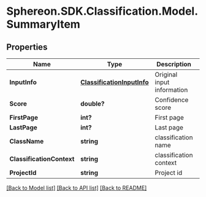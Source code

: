 # Sphereon.SDK.Classification.Model.SummaryItem
## Properties

Name | Type | Description | Notes
------------ | ------------- | ------------- | -------------
**InputInfo** | [**ClassificationInputInfo**](ClassificationInputInfo.md) | Original input information | 
**Score** | **double?** | Confidence score | 
**FirstPage** | **int?** | First page | 
**LastPage** | **int?** | Last page | 
**ClassName** | **string** | classification name | 
**ClassificationContext** | **string** | classification context | 
**ProjectId** | **string** | Project id | [optional] 

[[Back to Model list]](../README.md#documentation-for-models) [[Back to API list]](../README.md#documentation-for-api-endpoints) [[Back to README]](../README.md)

